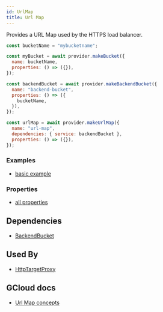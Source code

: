 ```yaml
---
id: UrlMap
title: Url Map
---
```


Provides a URL Map used by the HTTPS load balancer.

```js
const bucketName = "mybucketname";

const myBucket = await provider.makeBucket({
  name: bucketName,
  properties: () => ({}),
});

const backendBucket = await provider.makeBackendBucket({
  name: "backend-bucket",
  properties: () => ({
    bucketName,
  }),
});

const urlMap = await provider.makeUrlMap({
  name: "url-map",
  dependencies: { service: backendBucket },
  properties: () => ({}),
});
```

### Examples

- [basic example](https://github.com/grucloud/grucloud/blob/main/examples/google/storage/website-https/iac.js#L7)

### Properties

- [all properties](https://cloud.google.com/compute/docs/reference/rest/v1/urlMaps/insert)

## Dependencies

- [BackendBucket](./BackendBucket.md)

## Used By

- [HttpTargetProxy](./HttpTargetProxy.md)

## GCloud docs

- [Url Map concepts](https://cloud.google.com/load-balancing/docs/url-map-concepts)
